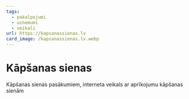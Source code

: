```yaml
---
tags:
  - pakalpojumi
  - uznemumi
  - veikali
url: https://kapsanassienas.lv
card_image: /kapsanassienas.lv.webp
---
```


# Kāpšanas sienas

Kāpšanas sienas pasākumiem, interneta veikals ar aprīkojumu kāpšanas sienām

